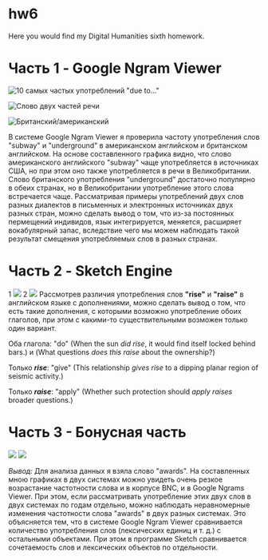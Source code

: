 # hw6
Here you would find my Digital Humanities sixth homework.


Часть 1 - Google Ngram Viewer
===========================

![10 самых частых употреблений "due to..."](http://dl3.joxi.net/drive/2018/04/09/0030/1972/1972148/48/a6383e93ea.jpg)

![Слово двух частей речи](http://dl4.joxi.net/drive/2018/04/09/0030/1972/1972148/48/39dd1a6dee.jpg)

![Британский/американский](http://dl3.joxi.net/drive/2018/04/09/0030/1972/1972148/48/c4a8c10b0f.jpg)

В системе Google Ngram Viewer я проверила частоту употребления слов "subway" и "underground" в американском английском и британском английском.
На основе составленного графика видно, что слово американского английского "subway" чаще употребляется в источниках США, но при этом оно также употребляется в речи в Великобритании. Слово британского употребления "underground" достаточно популярно в обеих странах, но в Великобритании употребление этого слова встречается чаще. 
Рассматривая примеры употреблений двух слов разных диалектов в письменных и электронных источниках двух разных стран, можно сделать вывод о том, что из-за постоянных пермещений индивидов, язык интегрируется, меняется, расширяет вокабулярный запас, вследствие чего мы можем наблюдать такой результат смещения употребляемых слов в разных странах.


Часть 2 - Sketch Engine
===========================
1 ![](http://dl4.joxi.net/drive/2018/04/09/0030/1972/1972148/48/0f9a7b79fc.jpg)
2 ![](http://dl4.joxi.net/drive/2018/04/09/0030/1972/1972148/48/6280c2ac37.jpg)
Рассмотрев различия употребления слов **"rise"** и **"raise"** в английском языке с дополнениями, можно сделать вывод о том, что есть такие дополнения, с которыми возможно употребление обоих глаголов, при этом с какими-то существительными возможен только один вариант.

Оба глагола: "do" (When the sun *did	rise*, it would find itself locked behind bars.) и (What questions *does this	raise*	about the ownership?)

Только ***rise***: "give" (This relationship *gives	rise*	to a dipping planar region of seismic activity.)

Только ***raise***: "apply" (Whether such protection should *apply	raises*	broader questions.)

Часть 3 - Бонусная часть
==========================

![](http://dl3.joxi.net/drive/2018/04/09/0030/1972/1972148/48/641167c9ef.jpg)
![](http://dl3.joxi.net/drive/2018/04/09/0030/1972/1972148/48/aaf8745f2c.jpg)

*Вывод:* Для анализа данных я взяла слово "awards". На составленных мною графиках в двух системах можно увидеть очень резкое возрастание частотности слова и в корпусе BNC, и в Google Ngrams Viewer. При этом, если рассматривать употребление этих двух слов в двух системах по годам отдельно, можно наблюдать неравномерные изменения частотности слова "awards" в двух разных системах. 
Это объясняется тем, что в системе Google Ngram Viewer сравнивается количество употребления слов (лексических единиц и т. д.) с остальными объектами. При этом в программе Sketch сравнивается сочетаемость слов и лексических объектов по отдельности.

